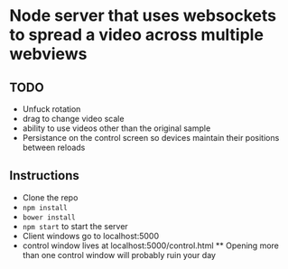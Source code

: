 # Node server that uses websockets to spread a video across multiple webviews

## TODO
* Unfuck rotation
* drag to change video scale
* ability to use videos other than the original sample
* Persistance on the control screen so devices maintain their positions between reloads

## Instructions
* Clone the repo
* `npm install`
* `bower install`
* `npm start` to start the server
* Client windows go to localhost:5000
* control window lives at localhost:5000/control.html
** Opening more than one control window will probably ruin your day